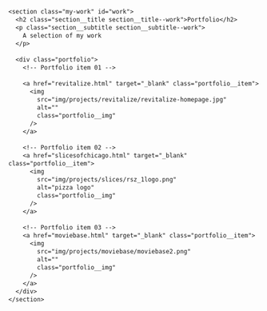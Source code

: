 <!-- My Work -->

    <section class="my-work" id="work">
      <h2 class="section__title section__title--work">Portfolio</h2>
      <p class="section__subtitle section__subtitle--work">
        A selection of my work
      </p>

      <div class="portfolio">
        <!-- Portfolio item 01 -->

        <a href="revitalize.html" target="_blank" class="portfolio__item">
          <img
            src="img/projects/revitalize/revitalize-homepage.jpg"
            alt=""
            class="portfolio__img"
          />
        </a>

        <!-- Portfolio item 02 -->
        <a href="slicesofchicago.html" target="_blank" class="portfolio__item">
          <img
            src="img/projects/slices/rsz_1logo.png"
            alt="pizza logo"
            class="portfolio__img"
          />
        </a>

        <!-- Portfolio item 03 -->
        <a href="moviebase.html" target="_blank" class="portfolio__item">
          <img
            src="img/projects/moviebase/moviebase2.png"
            alt=""
            class="portfolio__img"
          />
        </a>
      </div>
    </section>
